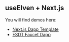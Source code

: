 ## useElven + Next.js

You will find demos here:
- [Next.js Dapp Template](https://github.com/xdevguild/nextjs-dapp-template)
- [ESDT Faucet Dapp](https://github.com/xdevguild/esdt-faucet-dapp)
